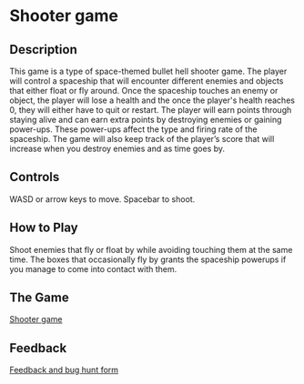 # Shooter game


## Description

This game is a type of space-themed bullet hell shooter game. The player will control a spaceship that will encounter different enemies and objects that either float or fly around. Once the spaceship touches an enemy or object, the player will lose a health and the once the player's health reaches 0, they will either have to quit or restart. The player will earn points through staying alive and can earn extra points by destroying enemies or gaining power-ups. These power-ups affect the type and firing rate of the spaceship. The game will also keep track of the player’s score that will increase when you destroy enemies and as time goes by. 

## Controls

WASD or arrow keys to move. Spacebar to shoot.

## How to Play
Shoot enemies that fly or float by while avoiding touching them at the same time. The boxes that occasionally fly by grants the spaceship powerups if you manage to come into contact with them.

## The Game
[Shooter game](my_game.exe)

## Feedback
[Feedback and bug hunt form](https://docs.google.com/forms/d/e/1FAIpQLScPzdcGrJ1htHzAJI1RJ9GGUPgCm1LAj3SCFV3HKd3ihwND4w/viewform?usp=sf_link)